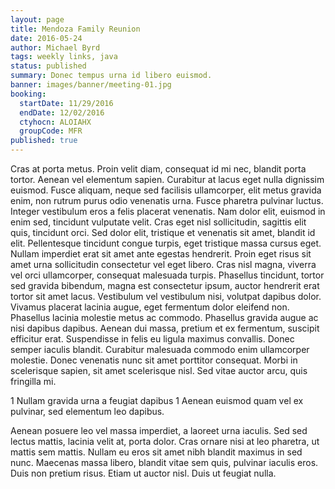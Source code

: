 ```yaml
---
layout: page
title: Mendoza Family Reunion
date: 2016-05-24
author: Michael Byrd
tags: weekly links, java
status: published
summary: Donec tempus urna id libero euismod.
banner: images/banner/meeting-01.jpg
booking:
  startDate: 11/29/2016
  endDate: 12/02/2016
  ctyhocn: ALOIAHX
  groupCode: MFR
published: true
---
```

Cras at porta metus. Proin velit diam, consequat id mi nec, blandit porta tortor. Aenean vel elementum sapien. Curabitur at lacus eget nulla dignissim euismod. Fusce aliquam, neque sed facilisis ullamcorper, elit metus gravida enim, non rutrum purus odio venenatis urna. Fusce pharetra pulvinar luctus. Integer vestibulum eros a felis placerat venenatis. Nam dolor elit, euismod in enim sed, tincidunt vulputate velit. Cras eget nisl sollicitudin, sagittis elit quis, tincidunt orci. Sed dolor elit, tristique et venenatis sit amet, blandit id elit. Pellentesque tincidunt congue turpis, eget tristique massa cursus eget. Nullam imperdiet erat sit amet ante egestas hendrerit. Proin eget risus sit amet urna sollicitudin consectetur vel eget libero. Cras nisl magna, viverra vel orci ullamcorper, consequat malesuada turpis. Phasellus tincidunt, tortor sed gravida bibendum, magna est consectetur ipsum, auctor hendrerit erat tortor sit amet lacus. Vestibulum vel vestibulum nisi, volutpat dapibus dolor.
Vivamus placerat lacinia augue, eget fermentum dolor eleifend non. Phasellus lacinia molestie metus ac commodo. Phasellus gravida augue ac nisi dapibus dapibus. Aenean dui massa, pretium et ex fermentum, suscipit efficitur erat. Suspendisse in felis eu ligula maximus convallis. Donec semper iaculis blandit. Curabitur malesuada commodo enim ullamcorper molestie. Donec venenatis nunc sit amet porttitor consequat. Morbi in scelerisque sapien, sit amet scelerisque nisl. Sed vitae auctor arcu, quis fringilla mi.

1 Nullam gravida urna a feugiat dapibus
1 Aenean euismod quam vel ex pulvinar, sed elementum leo dapibus.

Aenean posuere leo vel massa imperdiet, a laoreet urna iaculis. Sed sed lectus mattis, lacinia velit at, porta dolor. Cras ornare nisi at leo pharetra, ut mattis sem mattis. Nullam eu eros sit amet nibh blandit maximus in sed nunc. Maecenas massa libero, blandit vitae sem quis, pulvinar iaculis eros. Duis non pretium risus. Etiam ut auctor nisl. Duis ut feugiat nulla.
